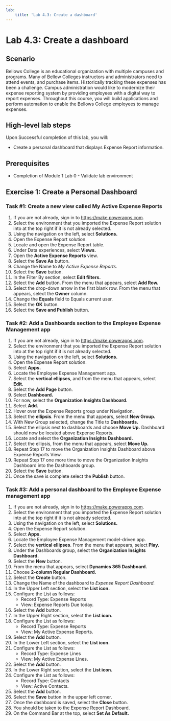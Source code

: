 ```yaml
---
lab:
    title: 'Lab 4.3: Create a dashboard'
---
```


# Lab 4.3: Create a dashboard 

## Scenario
Bellows College is an educational organization with multiple campuses and programs. Many of Bellow Colleges instructors and administrators need to attend events, and purchase items. Historically tracking these expenses has been a challenge.
Campus administration would like to modernize their expense reporting system by providing employees with a digital way to report expenses.
Throughout this course, you will build applications and perform automation to enable the Bellows College employees to manage expenses.

## High-level lab steps
Upon Successful completion of this lab, you will:
- Create a personal dashboard that displays Expense Report information.

## Prerequisites
- Completion of Module 1 Lab 0 - Validate lab environment

## Exercise 1: Create a Personal Dashboard

### Task #1: Create a new view called My Active Expense Reports
1. If you are not already, sign in to https://make.powerapps.com.
2. Select the environment that you imported the Expense Report solution into at the top right if it is not already selected.
3. Using the navigation on the left, select **Solutions.**
4. Open the Expense Report solution.
5. Locate and open the Expense Report table.
6. Under Data experiences, select **Views.**
7. Open the **Active Expense Reports** view.
8. Select the **Save As** button.
9. Change the Name to *My Active Expense Reports.*
10. Select the **Save** button.
11. In the Filter By section, select **Edit filters.**
12. Select the **Add** button. From the menu that appears, select **Add Row.**
13. Select the drop-down arrow in the first blank row. From the menu that appears, select the **Owner** column.
14. Change the **Equals** field to Equals current user.
15. Select the **OK** button.
16. Select the **Save and Publish** button.

### Task #2: Add a Dashboards section to the Employee Expense Management app
1. If you are not already, sign in to https://make.powerapps.com.
2. Select the environment that you imported the Expense Report solution into at the top right if it is not already selected.
3. Using the navigation on the left, select **Solutions.**
4. Open the Expense Report solution.
5. Select **Apps.**
6. Locate the Employee Expense Management app.
7. Select the **vertical ellipses**, and from the menu that appears, select **Edit.**
8. Select the **Add Page** button.
9. Select **Dashboard.**
10. For now, select the **Organization Insights Dashboard.**
11. Select **Add.**
12. Hover over the Expense Reports group under Navigation.
13. Select the **ellipsis**. From the menu that appears, select **New Group.**
14. With New Group selected, change the Title to **Dashboards.**
15. Select the ellipsis next to dashboards and choose **Move Up.** Dashboard should now be located above Expense Reports.
16. Locate and select the **Organization Insights Dashboard.**
17. Select the ellipsis, from the menu that appears, select **Move Up.**
18. Repeat Step 17 to move the Organization Insights Dashboard above Expense Reports View.
19. Repeat Step 17 one more time to move the Organization Insights Dashboard into the Dashboards group.
20. Select the **Save** button.
21. Once the save is complete select the **Publish** button.

### Task #3: Add a personal dashboard to the Employee Expense management app
1. If you are not already, sign in to https://make.powerapps.com.
2. Select the environment that you imported the Expense Report solution into at the top right if it is not already selected.
3. Using the navigation on the left, select **Solutions.**
4. Open the Expense Report solution.
5. Select **Apps.**
6. Locate the Employee Expense Management model-driven app.
7. Select the **vertical ellipses**. From the menu that appears, select **Play.**
8. Under the Dashboards group, select the **Organization Insights Dashboard.**
9. Select the **New** button.
10. From the menu that appears, select **Dynamics 365 Dashboard.**
11. Choose **2-column Regular Dashboard.**
12. Select the **Create** button.
13. Change the Name of the dashboard to *Expense Report Dashboard.*
14. In the Upper Left section, select the **List icon.**
15. Configure the List as follows:
    - Record Type: Expense Reports
    - View: Expense Reports Due today.
16. Select the **Add** button.
17. In the Upper Right section, select the **List icon.**
18. Configure the List as follows:
    - Record Type: Expense Reports
    - View: My Active Expense Reports.
19. Select the **Add** button.
20. In the Lower Left section, select the **List icon.**
21. Configure the List as follows:
    - Record Type: Expense Lines
    - View: My Active Expense Lines.
22. Select the **Add** button.
23. In the Lower Right section, select the **List icon.**
24. Configure the List as follows:
    - Record Type: Contacts
    - View: Active Contacts.
25. Select the **Add** button.
26. Select the **Save** button in the upper left corner.
27. Once the dashboard is saved, select the **Close** button.
28. You should be taken to the Expense Report Dashboard.
29. On the Command Bar at the top, select **Set As Default.**
